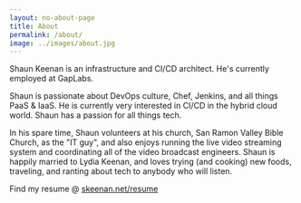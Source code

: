```yaml
---
layout: no-about-page
title: About
permalink: /about/
image: ../images/about.jpg
---
```


Shaun Keenan is an infrastructure and CI/CD architect.  He's currently employed at GapLabs.

Shaun is passionate about DevOps culture, Chef, Jenkins, and all things PaaS & IaaS.  He is currently very interested in CI/CD in the hybrid cloud world.  Shaun has a passion for all things tech.

In his spare time, Shaun volunteers at his church, San Ramon Valley Bible Church, as the "IT guy", and also enjoys running the live video streaming system and coordinating all of the video broadcast engineers.  Shaun is happily married to Lydia Keenan, and loves trying (and cooking) new foods, traveling, and ranting about tech to anybody who will listen.

Find my resume @ [skeenan.net/resume](http://skeenan.net/resume)
